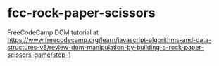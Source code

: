 # fcc-rock-paper-scissors
FreeCodeCamp DOM tutorial at https://www.freecodecamp.org/learn/javascript-algorithms-and-data-structures-v8/review-dom-manipulation-by-building-a-rock-paper-scissors-game/step-1
